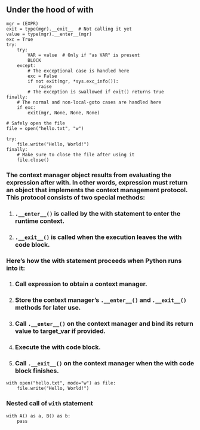 ## Under the hood of with 
```
mgr = (EXPR)
exit = type(mgr).__exit__  # Not calling it yet
value = type(mgr).__enter__(mgr)
exc = True
try:
    try:
        VAR = value  # Only if "as VAR" is present
        BLOCK
    except:
        # The exceptional case is handled here
        exc = False
        if not exit(mgr, *sys.exc_info()):
            raise
        # The exception is swallowed if exit() returns true
finally:
    # The normal and non-local-goto cases are handled here
    if exc:
        exit(mgr, None, None, None)
```


```
# Safely open the file
file = open("hello.txt", "w")

try:
    file.write("Hello, World!")
finally:
    # Make sure to close the file after using it
    file.close()
```

### The context manager object results from evaluating the expression after with. In other words, expression must return an object that implements the context management protocol. This protocol consists of two special methods:
1. ### `.__enter__()` is called by the with statement to enter the runtime context.
2. ### `.__exit__()` is called when the execution leaves the with code block.

### Here’s how the with statement proceeds when Python runs into it:
1. ### Call expression to obtain a context manager.
2. ### Store the context manager’s `.__enter__()` and `.__exit__()` methods for later use.
3. ### Call `.__enter__()` on the context manager and bind its return value to target_var if provided.
4. ### Execute the with code block.
5. ### Call `.__exit__()` on the context manager when the with code block finishes.
```
with open("hello.txt", mode="w") as file:
    file.write("Hello, World!")
```

### Nested call of `with` statement
```
with A() as a, B() as b:
    pass
```

